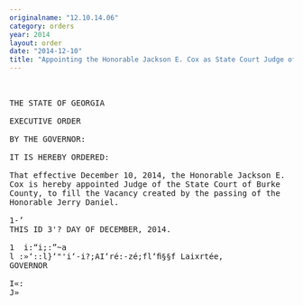 ```yaml
---
originalname: "12.10.14.06"
category: orders
year: 2014
layout: order
date: "2014-12-10"
title: "Appointing the Honorable Jackson E. Cox as State Court Judge of Burke County"
---
```

<pre>
 

THE STATE OF GEORGIA

EXECUTIVE ORDER

BY THE GOVERNOR:

IT IS HEREBY ORDERED:

That effective December 10, 2014, the Honorable Jackson E.
Cox is hereby appointed Judge of the State Court of Burke
County, to fill the Vacancy created by the passing of the
Honorable Jerry Daniel.

1-’
THIS ID 3'? DAY OF DECEMBER, 2014.

1  i:“i;:”~a 
l :»‘::l}‘"'i‘-i?;AI‘ré:-zé;fl‘ﬁ§§f Laixrtée,
GOVERNOR

I«:
J»

</pre>
